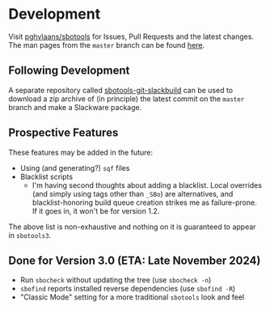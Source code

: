 # Development

Visit [pghvlaans/sbotools](https://github.com/pghvlaans/sbotools) for Issues, Pull Requests and the latest changes. The man pages from the `master` branch can be found [here](/sbotools/man/post-release/).

## Following Development

A separate repository called [sbotools-git-slackbuild](https://github.com/pghvlaans/sbotools-git-slackbuild) can be used to download a zip archive of (in principle) the latest commit on the `master` branch and make a Slackware package.

## Prospective Features

These features may be added in the future:

* Using (and generating?) `sqf` files
* Blacklist scripts
  * I'm having second thoughts about adding a blacklist. Local overrides (and simply using tags other than `_SBo`) are alternatives, and blacklist-honoring build queue creation strikes me as failure-prone. If it goes in, it won't be for version 1.2.

The above list is non-exhaustive and nothing on it is guaranteed to appear in `sbotools3`.

## Done for Version 3.0 (ETA: Late November 2024)

* Run `sbocheck` without updating the tree (use `sbocheck -n`)
* `sbofind` reports installed reverse dependencies (use `sbofind -R`)
* "Classic Mode" setting for a more traditional `sbotools` look and feel
